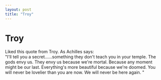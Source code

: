 ```yaml
---
layout: post
title: "Troy"
---
```

Troy
===
Liked this quote from Troy. As Achilles says:  
"I'll tell you a secret......something they don't teach you in your temple. The gods envy us. They envy us because we're mortal. Because any moment might be our last. Everything's more beautiful because we're doomed. You will never be lovelier than you are now. We will never be here again. "
